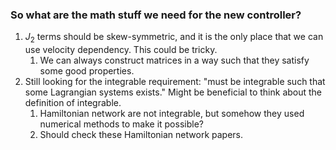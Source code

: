
### So what are the math stuff we need for the new controller?

1. $J_2$ terms should be skew-symmetric, and it is the only place that we can use velocity dependency. This could be tricky.
	1. We can always construct matrices in a way such that they satisfy some good properties.
2. Still looking for the integrable requirement: "must be integrable such that some Lagrangian systems exists." Might be beneficial to think about the definition of integrable.
	1. Hamiltonian network are not integrable, but somehow they used numerical methods to make it possible? 
	2. Should check these Hamiltonian network papers.

